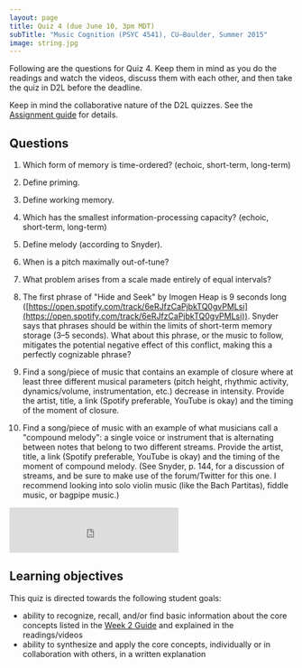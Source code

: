 ```yaml
---
layout: page
title: Quiz 4 (due June 10, 3pm MDT)
subTitle: "Music Cognition (PSYC 4541), CU–Boulder, Summer 2015"
image: string.jpg
---
```


Following are the questions for Quiz 4. Keep them in mind as you do the readings and watch the videos, discuss them with each other, and then take the quiz in D2L before the deadline.

Keep in mind the collaborative nature of the D2L quizzes. See the [Assignment guide](/assessments/) for details.

## Questions

1. Which form of memory is time-ordered? (echoic, short-term, long-term)

2. Define priming.

3. Define working memory.

4. Which has the smallest information-processing capacity? (echoic, short-term, long-term)

5. Define melody (according to Snyder).

6. When is a pitch maximally out-of-tune?

7. What problem arises from a scale made entirely of equal intervals?

8. The first phrase of "Hide and Seek" by Imogen Heap is 9 seconds long ([https://open.spotify.com/track/6eRJfzCaPjbkTQ0gvPMLsi](https://open.spotify.com/track/6eRJfzCaPjbkTQ0gvPMLsi)). Snyder says that phrases should be within the limits of short-term memory storage (3–5 seconds). What about this phrase, or the music to follow, mitigates the potential negative effect of this conflict, making this a perfectly cognizable phrase?  

9. Find a song/piece of music that contains an example of closure where at least three different musical parameters (pitch height, rhythmic activity, dynamics/volume, instrumentation, etc.) decrease in intensity. Provide the artist, title, a link (Spotify preferable, YouTube is okay) and the timing of the moment of closure.

10. Find a song/piece of music with an example of what musicians call a "compound melody": a single voice or instrument that is alternating between notes that belong to two different streams. Provide the artist, title, a link (Spotify preferable, YouTube is okay) and the timing of the moment of compound melody. (See Snyder, p. 144, for a discussion of streams, and be sure to make use of the forum/Twitter for this one. I recommend looking into solo violin music (like the Bach Partitas), fiddle music, or bagpipe music.)

<div class="center-video">
<iframe src="https://embed.spotify.com/?uri=spotify%3Atrack%3A6eRJfzCaPjbkTQ0gvPMLsi" width="300" height="80" frameborder="0" allowtransparency="true"></iframe>
</div>

## Learning objectives

This quiz is directed towards the following student goals:

- ability to recognize, recall, and/or find basic information about the core concepts listed in the [Week 2 Guide](/week2/) and explained in the readings/videos  
- ability to synthesize and apply the core concepts, individually or in collaboration with others, in a written explanation  